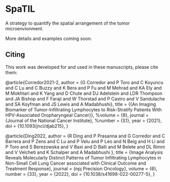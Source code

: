 # SpaTIL
A strategy to quantify the spatial arrangement of the tumor microenvionment.

More details and examples coming soon.

## Citing

This work was developed for and used in these manuscripts, please cite them:

  @article{Corredor2021-2,
  author = {G Corredor and P Toro and C Koyuncu and C Lu and C Buzzy and K Bera and P Fu and M Mehrad and KA Ely and M Mokhtari and K Yang and D Chute and DJ Adelstein and LDR Thompson and JA Bishop and F Faraji and W Thorstad and P Castro and V Sandulache and SA Koyfman and JS Lewis and A Madabhushi},
  title = {{An Imaging Biomarker of Tumor-Infiltrating Lymphocytes to Risk-Stratify Patients With HPV-Associated Oropharyngeal Cancer}},
  %volume = {8},
  journal = {Journal of the National Cancer Institute},
  %number = {S1},
  year = {2021},
  doi = {10.1093/jnci/djab215},  }

  @article{Ding2022,
  author = {R Ding and P Prasanna and G Corredor and C Barrera and P Zens and C Lu and P Velu and P Leo and N Beig and H Li and P Toro and S Berezowska and V Baxi and D Balli and M Belete and DL Rimm and V Velcheti and K Schalper and A Madabhushi },
  title = {Image Analysis Reveals Molecularly Distinct Patterns of Tumor Infiltrating Lymphocytes in Non-Small Cell Lung Cancer associated with Clinical Outcome and Treatment Response},
  journal = {npj Precision Oncology},
  volume = {6},
  number = {33},
  year = {2022},
  doi = {10.1038/s41698-022-00277-5},  }
